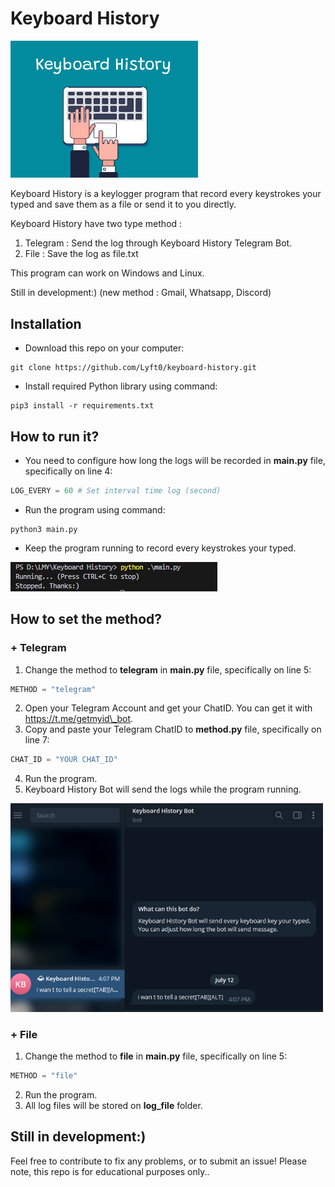# Keyboard History

<img src="img/key_hist.png" alt="keyboard history" width="300px">

Keyboard History is a keylogger program that record every keystrokes your typed and save them as a file or send it to you directly.

Keyboard History have two type method :

1. Telegram : Send the log through Keyboard History Telegram Bot.
2. File : Save the log as file.txt

This program can work on Windows and Linux.

Still in development:)
(new method : Gmail, Whatsapp, Discord)

## Installation

* Download this repo on your computer:

```
git clone https://github.com/Lyft0/keyboard-history.git
```

* Install required Python library using command:

```
pip3 install -r requirements.txt
```

## How to run it?

* You need to configure how long the logs will be recorded in **main.py** file, specifically on line 4:

``` python
LOG_EVERY = 60 # Set interval time log (second)
```

* Run the program using command:

```
python3 main.py
```

* Keep the program running to record every keystrokes your typed.
<img src="img/ss1.png" alt="just refresh">

## How to set the method?

### + Telegram

1. Change the method to **telegram** in **main.py** file, specifically on line 5:

``` python
METHOD = "telegram"
```

2. Open your Telegram Account and get your ChatID. You can get it with https://t.me/getmyid\_bot.
3. Copy and paste your Telegram ChatID to **method.py** file, specifically on line 7:

``` python
CHAT_ID = "YOUR CHAT_ID"
```

4. Run the program.
5. Keyboard History Bot will send the logs while the program running.
<img src="img/ss2.png" alt="just refresh" width="500px">

### + File

1. Change the method to **file** in **main.py** file, specifically on line 5:

``` python
METHOD = "file"
```

2. Run the program.
3. All log files will be stored on **log\_file** folder.

## Still in development:)

Feel free to contribute to fix any problems, or to submit an issue!
Please note, this repo is for educational purposes only..
